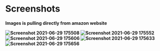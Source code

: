 # Screenshots

<h4>Images is pulling directly from amazon website

 <br>
  
![Screenshot 2021-06-29 175508](https://user-images.githubusercontent.com/21175687/123793384-71a99300-d903-11eb-90f2-815d32d4baf0.png)
![Screenshot 2021-06-29 175552](https://user-images.githubusercontent.com/21175687/123793388-73735680-d903-11eb-8b98-53c627067c9e.png)
![Screenshot 2021-06-29 175606](https://user-images.githubusercontent.com/21175687/123793391-74a48380-d903-11eb-9b88-7d06d7157f34.png)
![Screenshot 2021-06-29 175633](https://user-images.githubusercontent.com/21175687/123793392-74a48380-d903-11eb-9fc4-e02c68247955.png)
![Screenshot 2021-06-29 175656](https://user-images.githubusercontent.com/21175687/123793395-753d1a00-d903-11eb-8c06-e844a97a1334.png)

